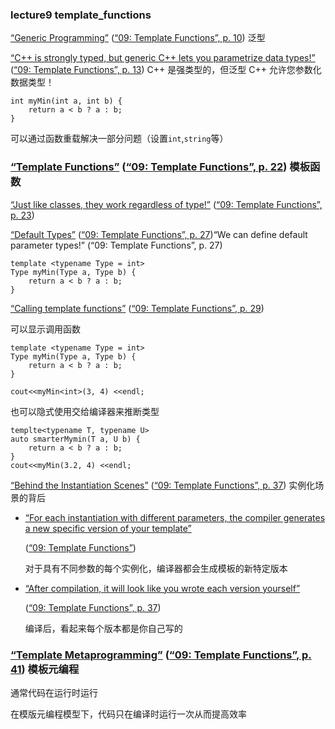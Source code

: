 ### lecture9 template\_functions

<span class="highlight" data-annotation="%7B%22attachmentURI%22%3A%22http%3A%2F%2Fzotero.org%2Fusers%2F14003431%2Fitems%2FEMPL2YVJ%22%2C%22pageLabel%22%3A%2210%22%2C%22position%22%3A%7B%22rects%22%3A%5B%5D%7D%2C%22citationItem%22%3A%7B%22uris%22%3A%5B%22http%3A%2F%2Fzotero.org%2Fusers%2F14003431%2Fitems%2FEYD4UGSB%22%5D%2C%22locator%22%3A%2210%22%7D%7D" ztype="zhighlight"><a href="zotero://open-pdf/library/items/EMPL2YVJ?page=NaN">“Generic Programming”</a></span> <span class="citation" data-citation="%7B%22citationItems%22%3A%5B%7B%22uris%22%3A%5B%22http%3A%2F%2Fzotero.org%2Fusers%2F14003431%2Fitems%2FEYD4UGSB%22%5D%2C%22locator%22%3A%2210%22%7D%5D%2C%22properties%22%3A%7B%7D%7D" ztype="zcitation">(<span class="citation-item"><a href="zotero://select/library/items/EYD4UGSB">“09: Template Functions”, p. 10</a></span>)</span> 泛型

<span class="highlight" data-annotation="%7B%22attachmentURI%22%3A%22http%3A%2F%2Fzotero.org%2Fusers%2F14003431%2Fitems%2FEMPL2YVJ%22%2C%22pageLabel%22%3A%2213%22%2C%22position%22%3A%7B%22rects%22%3A%5B%5D%7D%2C%22citationItem%22%3A%7B%22uris%22%3A%5B%22http%3A%2F%2Fzotero.org%2Fusers%2F14003431%2Fitems%2FEYD4UGSB%22%5D%2C%22locator%22%3A%2213%22%7D%7D" ztype="zhighlight"><a href="zotero://open-pdf/library/items/EMPL2YVJ?page=NaN">“C++ is strongly typed, but generic C++ lets you parametrize data types!”</a></span> <span class="citation" data-citation="%7B%22citationItems%22%3A%5B%7B%22uris%22%3A%5B%22http%3A%2F%2Fzotero.org%2Fusers%2F14003431%2Fitems%2FEYD4UGSB%22%5D%2C%22locator%22%3A%2213%22%7D%5D%2C%22properties%22%3A%7B%7D%7D" ztype="zcitation">(<span class="citation-item"><a href="zotero://select/library/items/EYD4UGSB">“09: Template Functions”, p. 13</a></span>)</span> C++ 是强类型的，但泛型 C++ 允许您参数化数据类型！

    int myMin(int a, int b) {
        return a < b ? a : b;
    }

可以通过函数重载解决一部分问题（设置`int`,`string`等）

### <span class="highlight" data-annotation="%7B%22attachmentURI%22%3A%22http%3A%2F%2Fzotero.org%2Fusers%2F14003431%2Fitems%2FEMPL2YVJ%22%2C%22pageLabel%22%3A%2222%22%2C%22position%22%3A%7B%22rects%22%3A%5B%5D%7D%2C%22citationItem%22%3A%7B%22uris%22%3A%5B%22http%3A%2F%2Fzotero.org%2Fusers%2F14003431%2Fitems%2FEYD4UGSB%22%5D%2C%22locator%22%3A%2222%22%7D%7D" ztype="zhighlight"><a href="zotero://open-pdf/library/items/EMPL2YVJ?page=NaN">“Template Functions”</a></span> <span class="citation" data-citation="%7B%22citationItems%22%3A%5B%7B%22uris%22%3A%5B%22http%3A%2F%2Fzotero.org%2Fusers%2F14003431%2Fitems%2FEYD4UGSB%22%5D%2C%22locator%22%3A%2222%22%7D%5D%2C%22properties%22%3A%7B%7D%7D" ztype="zcitation">(<span class="citation-item"><a href="zotero://select/library/items/EYD4UGSB">“09: Template Functions”, p. 22</a></span>)</span> 模板函数

<span class="highlight" data-annotation="%7B%22attachmentURI%22%3A%22http%3A%2F%2Fzotero.org%2Fusers%2F14003431%2Fitems%2FEMPL2YVJ%22%2C%22pageLabel%22%3A%2223%22%2C%22position%22%3A%7B%22pageIndex%22%3A22%2C%22rects%22%3A%5B%5B44.498%2C243.216%2C345.092%2C259.806%5D%5D%7D%2C%22citationItem%22%3A%7B%22uris%22%3A%5B%22http%3A%2F%2Fzotero.org%2Fusers%2F14003431%2Fitems%2FEYD4UGSB%22%5D%2C%22locator%22%3A%2223%22%7D%7D" ztype="zhighlight"><a href="zotero://open-pdf/library/items/EMPL2YVJ?page=23">“Just like classes, they work regardless of type!”</a></span> <span class="citation" data-citation="%7B%22citationItems%22%3A%5B%7B%22uris%22%3A%5B%22http%3A%2F%2Fzotero.org%2Fusers%2F14003431%2Fitems%2FEYD4UGSB%22%5D%2C%22locator%22%3A%2223%22%7D%5D%2C%22properties%22%3A%7B%7D%7D" ztype="zcitation">(<span class="citation-item"><a href="zotero://select/library/items/EYD4UGSB">“09: Template Functions”, p. 23</a></span>)</span>

<span class="highlight" data-annotation="%7B%22attachmentURI%22%3A%22http%3A%2F%2Fzotero.org%2Fusers%2F14003431%2Fitems%2FEMPL2YVJ%22%2C%22pageLabel%22%3A%2227%22%2C%22position%22%3A%7B%22pageIndex%22%3A26%2C%22rects%22%3A%5B%5B44.5%2C270.261%2C186.145%2C295.146%5D%5D%7D%2C%22citationItem%22%3A%7B%22uris%22%3A%5B%22http%3A%2F%2Fzotero.org%2Fusers%2F14003431%2Fitems%2FEYD4UGSB%22%5D%2C%22locator%22%3A%2227%22%7D%7D" ztype="zhighlight"><a href="zotero://open-pdf/library/items/EMPL2YVJ?page=27">“Default Types”</a></span> <span class="citation" data-citation="%7B%22citationItems%22%3A%5B%7B%22uris%22%3A%5B%22http%3A%2F%2Fzotero.org%2Fusers%2F14003431%2Fitems%2FEYD4UGSB%22%5D%2C%22locator%22%3A%2227%22%7D%5D%2C%22properties%22%3A%7B%7D%7D" ztype="zcitation">(<span class="citation-item"><a href="zotero://select/library/items/EYD4UGSB">“09: Template Functions”, p. 27</a></span>)</span>“We can define default parameter types!” (“09: Template Functions”, p. 27)

    template <typename Type = int>
    Type myMin(Type a, Type b) {
        return a < b ? a : b;
    }

<span class="highlight" data-annotation="%7B%22attachmentURI%22%3A%22http%3A%2F%2Fzotero.org%2Fusers%2F14003431%2Fitems%2FEMPL2YVJ%22%2C%22pageLabel%22%3A%2229%22%2C%22position%22%3A%7B%22pageIndex%22%3A28%2C%22rects%22%3A%5B%5B44.5%2C270.261%2C317.101%2C295.146%5D%5D%7D%2C%22citationItem%22%3A%7B%22uris%22%3A%5B%22http%3A%2F%2Fzotero.org%2Fusers%2F14003431%2Fitems%2FEYD4UGSB%22%5D%2C%22locator%22%3A%2229%22%7D%7D" ztype="zhighlight"><a href="zotero://open-pdf/library/items/EMPL2YVJ?page=29">“Calling template functions”</a></span> <span class="citation" data-citation="%7B%22citationItems%22%3A%5B%7B%22uris%22%3A%5B%22http%3A%2F%2Fzotero.org%2Fusers%2F14003431%2Fitems%2FEYD4UGSB%22%5D%2C%22locator%22%3A%2229%22%7D%5D%2C%22properties%22%3A%7B%7D%7D" ztype="zcitation">(<span class="citation-item"><a href="zotero://select/library/items/EYD4UGSB">“09: Template Functions”, p. 29</a></span>)</span>

可以显示调用函数

    template <typename Type = int>
    Type myMin(Type a, Type b) {
        return a < b ? a : b;
    }

    cout<<myMin<int>(3, 4) <<endl;

也可以隐式使用交给编译器来推断类型

    templte<typename T, typename U>
    auto smarterMymin(T a, U b) {
        return a < b ? a : b;
    }
    cout<<myMin(3.2, 4) <<endl;

<span class="highlight" data-annotation="%7B%22attachmentURI%22%3A%22http%3A%2F%2Fzotero.org%2Fusers%2F14003431%2Fitems%2FEMPL2YVJ%22%2C%22pageLabel%22%3A%2237%22%2C%22position%22%3A%7B%22rects%22%3A%5B%5D%7D%2C%22citationItem%22%3A%7B%22uris%22%3A%5B%22http%3A%2F%2Fzotero.org%2Fusers%2F14003431%2Fitems%2FEYD4UGSB%22%5D%2C%22locator%22%3A%2237%22%7D%7D" ztype="zhighlight"><a href="zotero://open-pdf/library/items/EMPL2YVJ?page=NaN">“Behind the Instantiation Scenes”</a></span> <span class="citation" data-citation="%7B%22citationItems%22%3A%5B%7B%22uris%22%3A%5B%22http%3A%2F%2Fzotero.org%2Fusers%2F14003431%2Fitems%2FEYD4UGSB%22%5D%2C%22locator%22%3A%2237%22%7D%5D%2C%22properties%22%3A%7B%7D%7D" ztype="zcitation">(<span class="citation-item"><a href="zotero://select/library/items/EYD4UGSB">“09: Template Functions”, p. 37</a></span>)</span> 实例化场景的背后

*   <span class="highlight" data-annotation="%7B%22attachmentURI%22%3A%22http%3A%2F%2Fzotero.org%2Fusers%2F14003431%2Fitems%2FEMPL2YVJ%22%2C%22position%22%3A%7B%22rects%22%3A%5B%5D%7D%2C%22citationItem%22%3A%7B%22uris%22%3A%5B%22http%3A%2F%2Fzotero.org%2Fusers%2F14003431%2Fitems%2FEYD4UGSB%22%5D%7D%7D" ztype="zhighlight"><a href="zotero://open-pdf/library/items/EMPL2YVJ?page=NaN">“For each instantiation with different parameters, the compiler generates a new specific version of your template”</a></span>

    <span class="citation" data-citation="%7B%22citationItems%22%3A%5B%7B%22uris%22%3A%5B%22http%3A%2F%2Fzotero.org%2Fusers%2F14003431%2Fitems%2FEYD4UGSB%22%5D%7D%5D%2C%22properties%22%3A%7B%7D%7D" ztype="zcitation">(<span class="citation-item"><a href="zotero://select/library/items/EYD4UGSB">“09: Template Functions”</a></span>)</span>

    对于具有不同参数的每个实例化，编译器都会生成模板的新特定版本

*   <span class="highlight" data-annotation="%7B%22attachmentURI%22%3A%22http%3A%2F%2Fzotero.org%2Fusers%2F14003431%2Fitems%2FEMPL2YVJ%22%2C%22pageLabel%22%3A%2237%22%2C%22position%22%3A%7B%22rects%22%3A%5B%5D%7D%2C%22citationItem%22%3A%7B%22uris%22%3A%5B%22http%3A%2F%2Fzotero.org%2Fusers%2F14003431%2Fitems%2FEYD4UGSB%22%5D%2C%22locator%22%3A%2237%22%7D%7D" ztype="zhighlight"><a href="zotero://open-pdf/library/items/EMPL2YVJ?page=NaN">“After compilation, it will look like you wrote each version yourself”</a></span>

    <span class="citation" data-citation="%7B%22citationItems%22%3A%5B%7B%22uris%22%3A%5B%22http%3A%2F%2Fzotero.org%2Fusers%2F14003431%2Fitems%2FEYD4UGSB%22%5D%2C%22locator%22%3A%2237%22%7D%5D%2C%22properties%22%3A%7B%7D%7D" ztype="zcitation">(<span class="citation-item"><a href="zotero://select/library/items/EYD4UGSB">“09: Template Functions”, p. 37</a></span>)</span>

    编译后，看起来每个版本都是你自己写的

### <span class="highlight" data-annotation="%7B%22attachmentURI%22%3A%22http%3A%2F%2Fzotero.org%2Fusers%2F14003431%2Fitems%2FEMPL2YVJ%22%2C%22pageLabel%22%3A%2241%22%2C%22position%22%3A%7B%22rects%22%3A%5B%5D%7D%2C%22citationItem%22%3A%7B%22uris%22%3A%5B%22http%3A%2F%2Fzotero.org%2Fusers%2F14003431%2Fitems%2FEYD4UGSB%22%5D%2C%22locator%22%3A%2241%22%7D%7D" ztype="zhighlight"><a href="zotero://open-pdf/library/items/EMPL2YVJ?page=NaN">“Template Metaprogramming”</a></span> <span class="citation" data-citation="%7B%22citationItems%22%3A%5B%7B%22uris%22%3A%5B%22http%3A%2F%2Fzotero.org%2Fusers%2F14003431%2Fitems%2FEYD4UGSB%22%5D%2C%22locator%22%3A%2241%22%7D%5D%2C%22properties%22%3A%7B%7D%7D" ztype="zcitation">(<span class="citation-item"><a href="zotero://select/library/items/EYD4UGSB">“09: Template Functions”, p. 41</a></span>)</span> 模板元编程

通常代码在运行时运行

在模版元编程模型下，代码只在编译时运行一次从而提高效率
